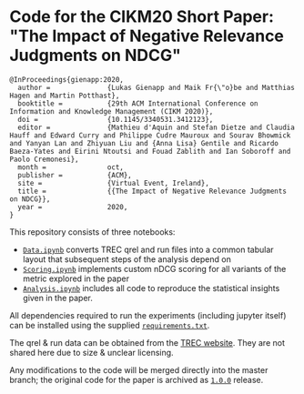 # Code for the CIKM20 Short Paper: "The Impact of Negative Relevance Judgments on NDCG"

```
@InProceedings{gienapp:2020,
  author =              {Lukas Gienapp and Maik Fr{\"o}be and Matthias Hagen and Martin Potthast},
  booktitle =           {29th ACM International Conference on Information and Knowledge Management (CIKM 2020)},
  doi =                 {10.1145/3340531.3412123},
  editor =              {Mathieu d'Aquin and Stefan Dietze and Claudia Hauff and Edward Curry and Philippe Cudre Mauroux and Sourav Bhowmick and Yanyan Lan and Zhiyuan Liu and {Anna Lisa} Gentile and Ricardo Baeza-Yates and Eirini Ntoutsi and Fouad Zablith and Ian Soboroff and Paolo Cremonesi},
  month =               oct,
  publisher =           {ACM},
  site =                {Virtual Event, Ireland},
  title =               {{The Impact of Negative Relevance Judgments on NDCG}},
  year =                2020,
} 
```

This repository consists of three notebooks:
- [`Data.ipynb`](Data.ipynb) converts TREC qrel and run files into a common tabular layout that subsequent steps of the analysis depend on
- [`Scoring.ipynb`](Scoring.ipynb) implements custom nDCG scoring for all variants of the metric explored in the paper
- [`Analysis.ipynb`](Analysis.ipynb) includes all code to reproduce the statistical insights given in the paper.

All dependencies required to run the experiments (including jupyter itself) can be installed using the supplied [`requirements.txt`](requirements.txt).

The qrel & run data can be obtained from the [TREC website](https://trec.nist.gov). They are not shared here due to size & unclear licensing.

Any modifications to the code will be merged directly into the master branch; the original code for the paper is archived as [`1.0.0`](https://github.com/webis-de/cikm20-ndcg-negative-relevance-judgements/releases/tag/1.0.0) release.

